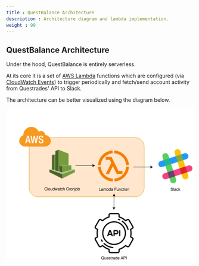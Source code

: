 ```yaml
---
title : QuestBalance Architecture
description : Architecture diagram and lambda implementation.
weight : 99
---
```


## QuestBalance Architecture

Under the hood, QuestBalance is entirely serverless.

At its core it is a set of [AWS Lambda](https://aws.amazon.com/lambda/) functions which are configured (via [CloudWatch Events](https://docs.aws.amazon.com/AmazonCloudWatch/latest/events/WhatIsCloudWatchEvents.html)) to trigger periodically and fetch/send account activity from Questrades' API to Slack. 

The architecture can be better visualized using the diagram below.

![](architecture.png)
